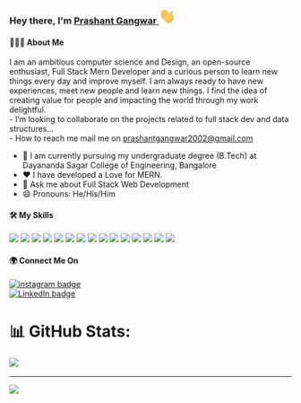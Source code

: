 ### Hey there, I'm <a  href="https://github.com/Prashant9557"> Prashant Gangwar </a> <img  src="https://raw.githubusercontent.com/ABSphreak/ABSphreak/master/gifs/Hi.gif" width="30px"></h2>

#### 👨🏻‍💻 About Me 

I am an ambitious computer science and Design, an open-source enthusiast, Full Stack Mern Developer and a curious person to learn new things every day and improve myself. I am always ready to have new experiences, meet new people and learn new things. I find the idea of creating value for people and impacting the world through my work delightful.<br>-  I’m looking to collaborate on the projects related to full stack dev and data structures...<br>-  How to reach me mail me on prashantgangwar2002@gmail.com

- 🌱 I am currently pursuing my undergraduate degree (B.Tech) at Dayananda Sagar College of Engineering, Bangalore
- ❤️ I have developed a Love for MERN.
- 💬 Ask me about Full Stack Web Development
- 😄 Pronouns: He/His/Him

#### 🛠 My Skills

  ![](https://img.shields.io/badge/NextJs-20232A?style=for-the-badge&logo=next.js&logoColor=61DAFB)
  ![](https://img.shields.io/badge/ReactJs-20232A?style=for-the-badge&logo=react&logoColor=61DAFB)
  ![](https://img.shields.io/badge/Node.js-43853D?style=for-the-badge&logo=node.js&logoColor=white)
  ![](https://img.shields.io/badge/Express.js-404D59?style=for-the-badge)
  ![](https://img.shields.io/badge/Django-38B2AC?style=for-the-badge&logo=django&logoColor=white)
  ![](https://img.shields.io/badge/MongoDB-4EA94B?style=for-the-badge&logo=mongodb&logoColor=white)
  ![](https://img.shields.io/badge/Netlify-430098?style=for-the-badge&logo=heroku&logoColor=white)
  ![](https://img.shields.io/badge/Python-4285F4?style=for-the-badge&logo=python&logoColor=white)
  ![](https://img.shields.io/badge/Git-white?style=for-the-badge&logo=git&logoColor=Orange)
  ![](https://img.shields.io/badge/Github-eb4034?style=for-the-badge&logo=github&logoColor=black)
  ![](https://img.shields.io/badge/vscode-gray?style=for-the-badge&logo=visualstudiocode&logoColor=508cfa)
  ![](https://img.shields.io/badge/Material--UI-0081CB?style=for-the-badge&logo=material-ui&logoColor=white)
  ![](https://img.shields.io/badge/HTML5-E34F26?style=for-the-badge&logo=html5&logoColor=white)
  ![](https://img.shields.io/badge/CSS3-1572B6?style=for-the-badge&logo=css3&logoColor=white)
  ![](https://img.shields.io/badge/JavaScript-F7DF1E?style=for-the-badge&logo=javascript&logoColor=black)
  
#### 🌍 Connect Me On

[![instagram badge](https://img.shields.io/badge/instagram-prashant__gangwar11?style=social&logo=instagram)](https://www.instagram.com/prashant__gangwar11/)<br/>
[![LinkedIn badge](https://img.shields.io/badge/LinkedIn-prashant--gangwar-1919681bb?style=social&logo=linkedin)](https://www.linkedin.com/in/prashant-gangwar-1919681bb/)

# 📊 GitHub Stats:
![](https://github-readme-stats.netlify.app/api?username=prashant9557&theme=calm&hide_border=true&include_all_commits=true&count_private=false)<br/>



---
[![](https://visitcount.itsvg.in/api?id=prashant9557&icon=0&color=0)](https://visitcount.itsvg.in)



<br/>
